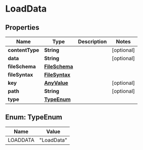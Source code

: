 

# LoadData

## Properties

Name | Type | Description | Notes
------------ | ------------- | ------------- | -------------
**contentType** | **String** |  |  [optional]
**data** | **String** |  |  [optional]
**fileSchema** | [**FileSchema**](FileSchema.md) |  | 
**fileSyntax** | [**FileSyntax**](FileSyntax.md) |  | 
**key** | [**AnyValue**](AnyValue.md) |  |  [optional]
**path** | **String** |  |  [optional]
**type** | [**TypeEnum**](#TypeEnum) |  | 



## Enum: TypeEnum

Name | Value
---- | -----
LOADDATA | &quot;LoadData&quot;



